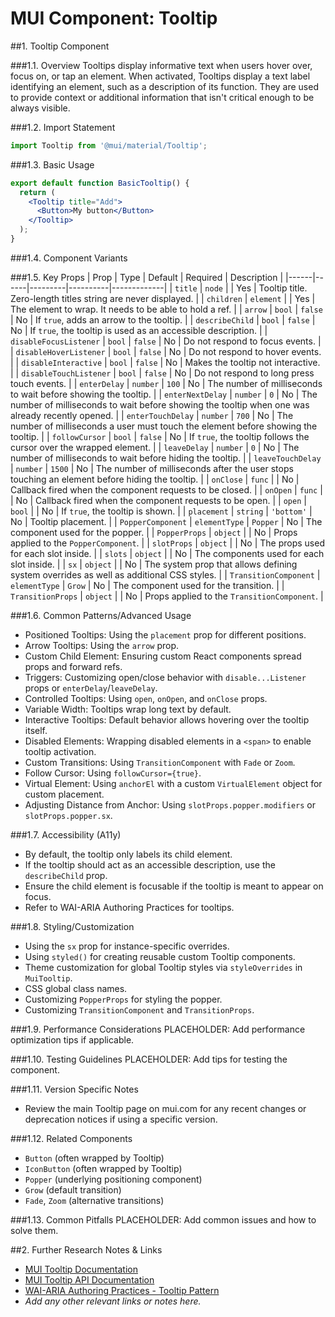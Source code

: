# MUI Component: Tooltip

##1. Tooltip Component

###1.1. Overview
Tooltips display informative text when users hover over, focus on, or tap an element. When activated, Tooltips display a text label identifying an element, such as a description of its function. They are used to provide context or additional information that isn't critical enough to be always visible.

###1.2. Import Statement
```jsx
import Tooltip from '@mui/material/Tooltip';
```

###1.3. Basic Usage
```jsx
export default function BasicTooltip() {
  return (
    <Tooltip title="Add">
      <Button>My button</Button>
    </Tooltip>
  );
}
```

###1.4. Component Variants

###1.5. Key Props
| Prop | Type | Default | Required | Description |
|------|------|---------|----------|-------------|
| `title` | `node` |  | Yes | Tooltip title. Zero-length titles string are never displayed. |
| `children` | `element` |  | Yes | The element to wrap. It needs to be able to hold a ref. |
| `arrow` | `bool` | `false` | No | If `true`, adds an arrow to the tooltip. |
| `describeChild` | `bool` | `false` | No | If `true`, the tooltip is used as an accessible description. |
| `disableFocusListener` | `bool` | `false` | No | Do not respond to focus events. |
| `disableHoverListener` | `bool` | `false` | No | Do not respond to hover events. |
| `disableInteractive` | `bool` | `false` | No | Makes the tooltip not interactive. |
| `disableTouchListener` | `bool` | `false` | No | Do not respond to long press touch events. |
| `enterDelay` | `number` | `100` | No | The number of milliseconds to wait before showing the tooltip. |
| `enterNextDelay` | `number` | `0` | No | The number of milliseconds to wait before showing the tooltip when one was already recently opened. |
| `enterTouchDelay` | `number` | `700` | No | The number of milliseconds a user must touch the element before showing the tooltip. |
| `followCursor` | `bool` | `false` | No | If `true`, the tooltip follows the cursor over the wrapped element. |
| `leaveDelay` | `number` | `0` | No | The number of milliseconds to wait before hiding the tooltip. |
| `leaveTouchDelay` | `number` | `1500` | No | The number of milliseconds after the user stops touching an element before hiding the tooltip. |
| `onClose` | `func` |  | No | Callback fired when the component requests to be closed. |
| `onOpen` | `func` |  | No | Callback fired when the component requests to be open. |
| `open` | `bool` |  | No | If `true`, the tooltip is shown. |
| `placement` | `string` | `'bottom'` | No | Tooltip placement. |
| `PopperComponent` | `elementType` | `Popper` | No | The component used for the popper. |
| `PopperProps` | `object` |  | No | Props applied to the `PopperComponent`. |
| `slotProps` | `object` |  | No | The props used for each slot inside. |
| `slots` | `object` |  | No | The components used for each slot inside. |
| `sx` | `object` |  | No | The system prop that allows defining system overrides as well as additional CSS styles. |
| `TransitionComponent` | `elementType` | `Grow` | No | The component used for the transition. |
| `TransitionProps` | `object` |  | No | Props applied to the `TransitionComponent`. |

###1.6. Common Patterns/Advanced Usage
- Positioned Tooltips: Using the `placement` prop for different positions.
- Arrow Tooltips: Using the `arrow` prop.
- Custom Child Element: Ensuring custom React components spread props and forward refs.
- Triggers: Customizing open/close behavior with `disable...Listener` props or `enterDelay`/`leaveDelay`.
- Controlled Tooltips: Using `open`, `onOpen`, and `onClose` props.
- Variable Width: Tooltips wrap long text by default.
- Interactive Tooltips: Default behavior allows hovering over the tooltip itself.
- Disabled Elements: Wrapping disabled elements in a `<span>` to enable tooltip activation.
- Custom Transitions: Using `TransitionComponent` with `Fade` or `Zoom`.
- Follow Cursor: Using `followCursor={true}`.
- Virtual Element: Using `anchorEl` with a custom `VirtualElement` object for custom placement.
- Adjusting Distance from Anchor: Using `slotProps.popper.modifiers` or `slotProps.popper.sx`.

###1.7. Accessibility (A11y)
- By default, the tooltip only labels its child element.
- If the tooltip should act as an accessible description, use the `describeChild` prop.
- Ensure the child element is focusable if the tooltip is meant to appear on focus.
- Refer to WAI-ARIA Authoring Practices for tooltips.

###1.8. Styling/Customization
- Using the `sx` prop for instance-specific overrides.
- Using `styled()` for creating reusable custom Tooltip components.
- Theme customization for global Tooltip styles via `styleOverrides` in `MuiTooltip`.
- CSS global class names.
- Customizing `PopperProps` for styling the popper.
- Customizing `TransitionComponent` and `TransitionProps`.

###1.9. Performance Considerations
PLACEHOLDER: Add performance optimization tips if applicable.

###1.10. Testing Guidelines
PLACEHOLDER: Add tips for testing the component.

###1.11. Version Specific Notes
- Review the main Tooltip page on mui.com for any recent changes or deprecation notices if using a specific version.

###1.12. Related Components
- `Button` (often wrapped by Tooltip)
- `IconButton` (often wrapped by Tooltip)
- `Popper` (underlying positioning component)
- `Grow` (default transition)
- `Fade`, `Zoom` (alternative transitions)

###1.13. Common Pitfalls
PLACEHOLDER: Add common issues and how to solve them.

##2. Further Research Notes & Links
- [MUI Tooltip Documentation](https://mui.com/material-ui/react-tooltip/)
- [MUI Tooltip API Documentation](https://mui.com/material-ui/api/tooltip/)
- [WAI-ARIA Authoring Practices - Tooltip Pattern](https://www.w3.org/WAI/ARIA/apg/patterns/tooltip/)
- *Add any other relevant links or notes here.*
